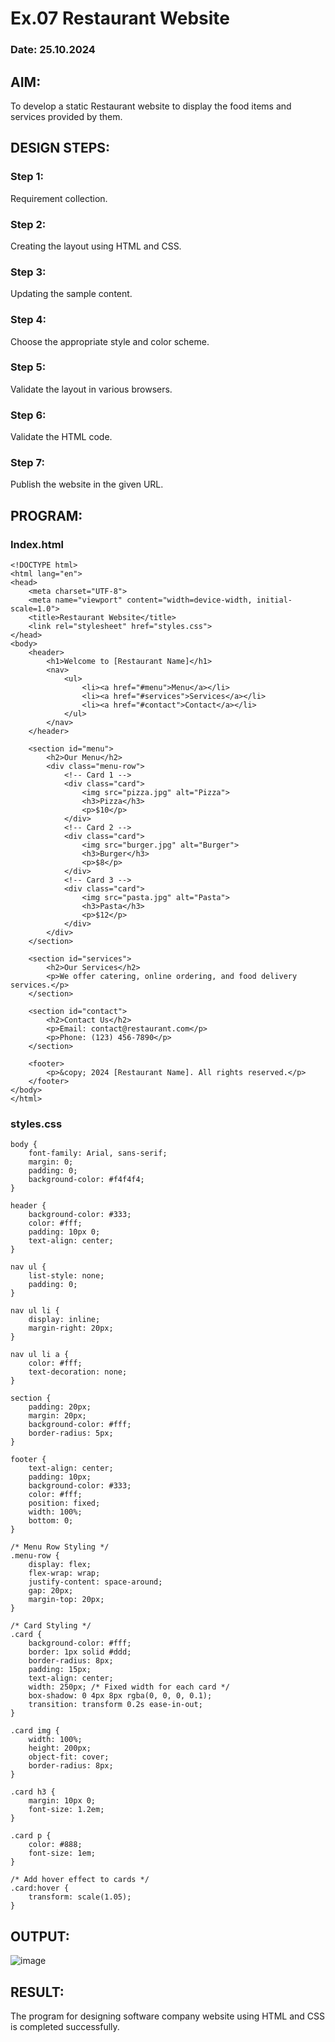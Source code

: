 # Ex.07 Restaurant Website
### Date: 25.10.2024

## AIM:
To develop a static Restaurant website to display the food items and services provided by them.

## DESIGN STEPS:

### Step 1:
Requirement collection.

### Step 2:
Creating the layout using HTML and CSS.

### Step 3:
Updating the sample content.

### Step 4:
Choose the appropriate style and color scheme.

### Step 5:
Validate the layout in various browsers.

### Step 6:
Validate the HTML code.

### Step 7:
Publish the website in the given URL.

## PROGRAM:
### Index.html
~~~
<!DOCTYPE html>
<html lang="en">
<head>
    <meta charset="UTF-8">
    <meta name="viewport" content="width=device-width, initial-scale=1.0">
    <title>Restaurant Website</title>
    <link rel="stylesheet" href="styles.css">
</head>
<body>
    <header>
        <h1>Welcome to [Restaurant Name]</h1>
        <nav>
            <ul>
                <li><a href="#menu">Menu</a></li>
                <li><a href="#services">Services</a></li>
                <li><a href="#contact">Contact</a></li>
            </ul>
        </nav>
    </header>
    
    <section id="menu">
        <h2>Our Menu</h2>
        <div class="menu-row">
            <!-- Card 1 -->
            <div class="card">
                <img src="pizza.jpg" alt="Pizza">
                <h3>Pizza</h3>
                <p>$10</p>
            </div>
            <!-- Card 2 -->
            <div class="card">
                <img src="burger.jpg" alt="Burger">
                <h3>Burger</h3>
                <p>$8</p>
            </div>
            <!-- Card 3 -->
            <div class="card">
                <img src="pasta.jpg" alt="Pasta">
                <h3>Pasta</h3>
                <p>$12</p>
            </div>
        </div>
    </section>
    
    <section id="services">
        <h2>Our Services</h2>
        <p>We offer catering, online ordering, and food delivery services.</p>
    </section>
    
    <section id="contact">
        <h2>Contact Us</h2>
        <p>Email: contact@restaurant.com</p>
        <p>Phone: (123) 456-7890</p>
    </section>
    
    <footer>
        <p>&copy; 2024 [Restaurant Name]. All rights reserved.</p>
    </footer>
</body>
</html>

~~~
### styles.css
~~~
body {
    font-family: Arial, sans-serif;
    margin: 0;
    padding: 0;
    background-color: #f4f4f4;
}

header {
    background-color: #333;
    color: #fff;
    padding: 10px 0;
    text-align: center;
}

nav ul {
    list-style: none;
    padding: 0;
}

nav ul li {
    display: inline;
    margin-right: 20px;
}

nav ul li a {
    color: #fff;
    text-decoration: none;
}

section {
    padding: 20px;
    margin: 20px;
    background-color: #fff;
    border-radius: 5px;
}

footer {
    text-align: center;
    padding: 10px;
    background-color: #333;
    color: #fff;
    position: fixed;
    width: 100%;
    bottom: 0;
}

/* Menu Row Styling */
.menu-row {
    display: flex;
    flex-wrap: wrap;
    justify-content: space-around;
    gap: 20px;
    margin-top: 20px;
}

/* Card Styling */
.card {
    background-color: #fff;
    border: 1px solid #ddd;
    border-radius: 8px;
    padding: 15px;
    text-align: center;
    width: 250px; /* Fixed width for each card */
    box-shadow: 0 4px 8px rgba(0, 0, 0, 0.1);
    transition: transform 0.2s ease-in-out;
}

.card img {
    width: 100%;
    height: 200px;
    object-fit: cover;
    border-radius: 8px;
}

.card h3 {
    margin: 10px 0;
    font-size: 1.2em;
}

.card p {
    color: #888;
    font-size: 1em;
}

/* Add hover effect to cards */
.card:hover {
    transform: scale(1.05);
}

~~~


## OUTPUT:
![image](https://github.com/user-attachments/assets/faa2e84b-a6c6-48c4-b641-bb8df1ad1309)



## RESULT:
The program for designing software company website using HTML and CSS is completed successfully.
